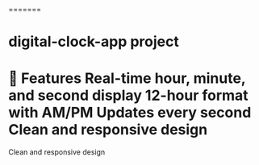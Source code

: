 
=======
# digital-clock-app project

🚀 Features
Real-time hour, minute, and second display
12-hour format with AM/PM
Updates every second
Clean and responsive design
=======
Clean and responsive design

